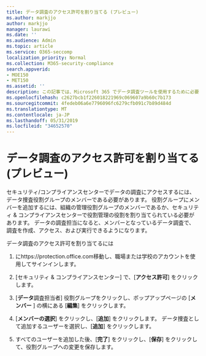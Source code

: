 ```yaml
---
title: データ調査のアクセス許可を割り当てる (プレビュー)
ms.author: markjjo
author: markjjo
manager: laurawi
ms.date: ''
ms.audience: Admin
ms.topic: article
ms.service: O365-seccomp
localization_priority: Normal
ms.collection: M365-security-compliance
search.appverid:
- MOE150
- MET150
ms.assetid: ''
description: この記事では、Microsoft 365 でデータ調査ツールを使用するために必要なアクセス許可を設定する方法について説明します。
ms.openlocfilehash: c2627bcb1f226018221969c069607a9b60c7b173
ms.sourcegitcommit: 4fedeb06a6e7796096fc6279cfb091c7b89d484d
ms.translationtype: MT
ms.contentlocale: ja-JP
ms.lasthandoff: 05/31/2019
ms.locfileid: "34652570"
---
```

# <a name="assign-permissions-for-data-investigations-preview"></a>データ調査のアクセス許可を割り当てる (プレビュー)

セキュリティ/コンプライアンスセンターでデータの調査にアクセスするには、データ捜査役割グループのメンバーである必要があります。 役割グループにメンバーを追加するには、組織の管理役割グループのメンバーであるか、セキュリティ & コンプライアンスセンターで役割管理の役割を割り当てられている必要があります。 データの調査担当になると、メンバーとなっているデータ調査で、調査を作成、アクセス、および実行できるようになります。

データ調査のアクセス許可を割り当てるには

1. にhttps://protection.office.com移動し、職場または学校のアカウントを使用してサインインします。

2. [セキュリティ & コンプライアンスセンター] で、[**アクセス許可**] をクリックします。 

3. [**データ**調査担当者] 役割グループをクリックし、ポップアップページの [**メンバー** ] の横にある [**編集**] をクリックします。

4. [**メンバーの選択**] をクリックし、[**追加**] をクリックします。 データ捜査として追加するユーザーを選択し、[**追加**] をクリックします。

5. すべてのユーザーを追加した後、[**完了**] をクリックし、[**保存**] をクリックして、役割グループへの変更を保存します。